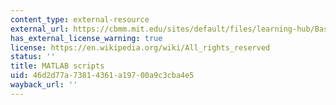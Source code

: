 ```yaml
---
content_type: external-resource
external_url: https://cbmm.mit.edu/sites/default/files/learning-hub/BastoSimulations.zip
has_external_license_warning: true
license: https://en.wikipedia.org/wiki/All_rights_reserved
status: ''
title: MATLAB scripts
uid: 46d2d77a-7381-4361-a197-00a9c3cba4e5
wayback_url: ''
---
```

